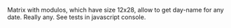 Matrix with modulos, which have size 12x28, allow to get day-name for any date.
Really any.
See tests in javascript console.
